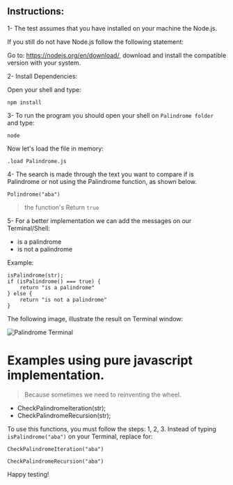 Instructions:
---

1- The test assumes that you have installed on your machine the Node.js.

If you still do not have Node.js follow the following statement:

Go to: https://nodejs.org/en/download/, download and install the compatible version with your system.

2- Install Dependencies:

Open your shell and type:

	npm install


3- To run the program you should open your shell on `Palindrome folder ` and type:

	node

Now let's load the file in memory:    

	.load Palindrome.js

4- The search is made through the text you want to compare if is Palindrome or not using the Palindrome function, as shown below.

	Polindrome("aba")

> the function's Return `true`

5- For a better implementation we can add the messages on our Terminal/Shell:

* is a palindrome
* is not a palindrome

Example:

	isPalindrome(str);
	if (isPalindrome() === true) {
		return "is a palindrome"
	} else {
		return "is not a palindrome"
	}

The following image, illustrate the result on Terminal window:

![Palindrome Terminal](http://www.newaeonweb.com.br/assets/images/Palindrome.png)

# Examples using pure javascript implementation.
> Because sometimes we need to reinventing the wheel.

* CheckPalindromeIteration(str);
* CheckPalindromeRecursion(str);

To use this functions, you must follow the steps: 1, 2, 3.
Instead of typing `isPalindrome("aba")` on your Terminal, replace for:

	CheckPalindromeIteration("aba")

	CheckPalindromeRecursion("aba")

Happy testing!

